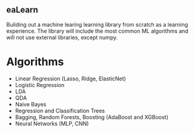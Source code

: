 ## eaLearn

Building out a machine learing learning library from scratch as a learning experience. The library will include the most common ML algorithms and will not use external libraries, except numpy.

# Algorithms
- Linear Regression (Lasso, Ridge, ElasticNet)
- Logistic Regression
- LDA
- QDA
- Naive Bayes
- Regression and Classification Trees
- Bagging, Random Forests, Boosting (AdaBoost and XGBoost)
- Neural Networks (MLP, CNN)